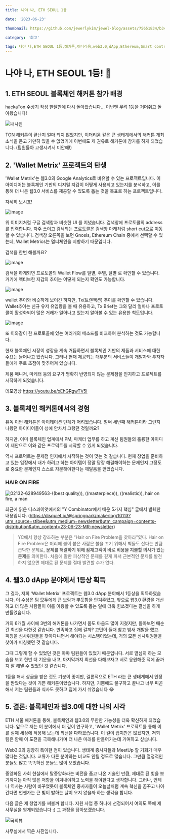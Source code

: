```yaml
---
title: 나야 나, ETH SEOUL 1등

date: '2023-06-23'

thumbnail: https://github.com/jewerlykim/jewel-blog/assets/75651834/b34e4f22-06f0-4eed-abf9-8a4f534c00a7

category: '회고'

tags: 나야 나,ETH SEOUL 1등,해커톤,이더리움,web3.0,dApp,Ethereum,Smart contracts,Blockchain,Cryptocurrency,Solidity,Decentralized applications,Smart contracts development.Ethereum network,Blockchain technology,Tokenization,Blockchain development,Peer-to-peer networks,Web3 technologies,Ethereum development,Consensus algorithms,Digital assets,Cryptography,Decentralized finance (DeFi),Token economy
---
```


# 나야 나, ETH SEOUL 1등! 🥇

## 1. ETH SEOUL 블록체인 해커톤 참가 배경

hackaTon 수상기 작성 한달만에 다시 돌아왔습니다... 이번엔 무려 1등을 거머쥐고 돌아왔습니다!

![내사진](https://github.com/jewerlykim/jewel-blog/assets/75651834/53e7a4d4-ebcb-486d-914d-5013144ded3a)

TON 해커톤이 끝난지 얼마 되지 않았지만, 이더리움 같은 큰 생태계에서의 해커톤 개최소식을 듣고 가만히 있을 수 없었기에 이번에도 제 권유로 해커톤에 참가를 하게 되었습니다. (팀원들아 고생시켜서 미안해!)

## 2. 'Wallet Metrix' 프로젝트의 탄생

'Wallet Metrix'는 웹3.0의 Google Analytics로 비유할 수 있는 프로젝트입니다. 이 아이디어는 블록체인 기반의 디지털 지갑이 어떻게 사용되고 있는지를 분석하고, 이를 통해 더 나은 웹3.0 서비스를 제공할 수 있도록 돕는 것을 목표로 하는 프로젝트입니다.

자세히 보시죠!

![image](https://github.com/jewerlykim/jewel-blog/assets/75651834/93faa704-b202-4550-ba25-85d1e4c33ca7)

위 이미지처럼 구글 검색창과 비슷한 UI 를 지녔습니다. 검색창에 프로토콜의 address를 입력합니다. 자주 쓰이고 검색되는 프로토콜은 검색창 아래처럼 short cut으로 이동할 수 있습니다. 검색창 오른쪽을 보면 Gnosis, Ethereum Chain 중에서 선택할 수 있는데, Wallet Metrics는 멀티체인을 지향하기 때문입니다.

검색을 한번 해볼까요?

![image](https://github.com/jewerlykim/jewel-blog/assets/75651834/768a571a-cbee-47c9-9547-ffbb72853e6b)

검색을 하게되면 프로토콜의 Wallet Flow를 일별, 주별, 달별 로 확인할 수 있습니다. 거기에 액티브한 지갑의 추이는 어떻게 되는지 확인도 가능합니다.

![image](https://github.com/jewerlykim/jewel-blog/assets/75651834/6858910c-73cc-4a74-bf95-33f24b33761e)

wallet 추이와 비슷하게 보이긴 하지만, Tx(트랜잭션) 추이를 확인할 수 있습니다. Wallet추이는 신규 유저 유입량을 볼 때 유용하고, Tx Brief는 그와 달리 얼마나 프로토콜이 활성화되어 많은 거래가 일어나고 있는지 알아볼 수 있는 유용한 척도입니다.

![image](https://github.com/jewerlykim/jewel-blog/assets/75651834/99a7e845-d140-42b1-ae8b-f33d47015b11)

또 이와같이 한 프로토콜에 있는 여러개의 메소드를 비교하여 분석하는 것도 가능합니다.

현재 블록체인 시장이 성장을 계속 거듭하면서 블록체인 기반의 제품과 서비스에 대한 수요는 늘어나고 있습니다. 그러나 현재 제공되는 대부분의 서비스들이 개발자와 투자자들에게 주로 초점이 맞추어져 있습니다.

제품 매니저, 마케터 등의 요구가 명확히 반영되지 않는 문제점을 인지하고 프로젝트를 시작하게 되었습니다.

데모영상
https://youtu.be/xEhGRgwTV5I

## 3. 블록체인 해커톤에서의 경험

유독 이번 해커톤은 아이데이션 단계가 어려웠습니다. 벌써 세번째 해커톤이라 그런지 나왔던 아이디어들이 성에 안차서 그랬던 것일까요?

하지만, 이미 블록체인 업계에서 PM, 마케터 업무를 하고 계신 팀원들의 훌륭한 아이디어 제안으로 이와 같은 프로덕트를 시작할 수 있게 되었습니다.

역시 프로덕트는 문제점 인지에서 시작하는 것이 맞는 것 같습니다. 현재 창업을 준비하고 있는 입장에서 내가 하려고 하는 아이템이 정말 당장 해결해야하는 문제인지 그정도로 중요한 문제인지 스스로 자문해야한다는 깨달음을 얻었습니다.

### HAIR ON FIRE

![02132-628949563-((best quality)), ((masterpiece)), ((realistic)), hair on fire, a man](https://github.com/jewerlykim/jewel-blog/assets/75651834/710724c9-df7f-4f38-870e-f8db785e89e5)

최근에 읽은 디스콰이엇에서의 "Y Combinator에서 배운 5가지 핵심" 글에서 발췌한 내용입니다. (https://disquiet.io/@springpark/makerlog/10113?utm_source=stibee&utm_medium=newsletter&utm_campaign=contents-distribution&utm_content=23-06-23-MR-newsletter)

> YC에서 항상 강조하는 부분은 “Hair on Fire Problem을 찾아라”였다. Hair on Fire Problem은 머리에 불이 붙은 사람은 불을 끄기 위해서 벽돌도 산다는 만큼 급박한 문제로, **문제를 해결하기 위해 잠재고객이 바로 비용을 지불할 의사가 있는 문제**를 의미한다. 처음에 말한 피상적인 문제를 깊게 파서 근본적인 문제를 발견하지 않으면 제대로 된 문제를 절대 발견할 수가 없다.

## 4. 웹3.0 dApp 분야에서 1등상 획득

그 결과, 저희 'Wallet Metrix' 프로젝트는 웹3.0 dApp 분야에서 1등상을 획득하였습니다. 이 수상은 팀 모두에게 큰 보람과 뿌듯함을 안겨주었고, 앞으로 웹3.0 환경을 개선하고 더 많은 사람들이 이를 이용할 수 있도록 돕는 일에 더욱 힘쓰겠다는 결심을 하게 만들었습니다.

거의 6개월 사이에 3번의 해커톤을 나가면서 몸도 마음도 많이 지쳤지만, 돌아보면 매순간 최선을 다한것 같습니다. 만족하고 집에 갈까? 고민이 들때 참고 밤새 개발을 했고. 피칭을 심사위원들을 찾아다니면서 해야되는 시스템이었는데, 거의 모든 심사위원들을 찾아가 피칭했던 것 같습니다.

그때 그렇게 할 수 있었던 것은 아마 팀원들이 있었기 때문입니다. 서로 열심히 하는 모습을 보고 한번 더 기운을 내고, 마지막까지 최선을 다해보자고 서로 응원해준 덕에 끝까지 잘 해낼 수 있었던 것 같습니다.

1등을 해서 상금을 받은 것도 기분이 좋지만, 결론적으로 ETH 라는 큰 생태계에서 인정을 받았다는 것이 기쁜 해커톤이었습니다. 하지만, 기쁨에도 불구하고 끝나고 너무 피곤해서 저는 팀원들과 식사도 못하고 집에 가서 쉬었습니다 😂

## 5. 결론: 블록체인과 웹3.0에 대한 나의 시각

ETH 서울 해커톤을 통해, 블록체인과 웹3.0의 무한한 가능성을 더욱 확신하게 되었습니다. 앞으로 저는 이 분야에서 더 깊이 연구하고, 'Wallet Metrix' 프로젝트를 통해 이를 실제 세상에 적용해 보는데 최선을 다하겠습니다. 이 길이 쉽지만은 않겠지만, 저희 팀은 함께 이 도전을 극복해나가며 더 나은 미래를 만들어가는데 기여하고 싶습니다.

Web3.0의 굉장히 특이한 점이 있습니다. 생태계 종사자들과 MeetUp 할 기회가 매우 많다는 것입니다. 교류가 다른 분야와는 비교도 안될 정도로 많습니다. 그만큼 열정적인 분들도 많고 똑똑하신 분들도 많이 보았습니다.

중앙화된 사회 현실에서 탈중앙화라는 비전을 품고 나온 기술인 만큼, 제대로 된 빛을 보기까지는 아직 많은 저항을 이겨내야하고 노력을 해야한다고 생각합니다. 그러나, 언제나 역사는 사람이 바꾸었듯이 블록체인 종사자들이 오늘날처럼 계속 혁신을 꿈꾸고 나아간다면 언젠가는 큰 빛이 발하는 날이 오지 않을까 하는 생각을 합니다.

다음 글은 제 창업기를 써볼까 합니다. 지원 사업 중 하나에 선정되어서 여의도 쪽에 제 사무실을 얻게되었습니다 :) 그 과정을 담아보겠습니다.

![국회뷰](https://github.com/jewerlykim/jewel-blog/assets/75651834/64de451e-2fbc-4b64-af4d-c7e79d02990c)

사무실에서 찍은 사진입니다.
